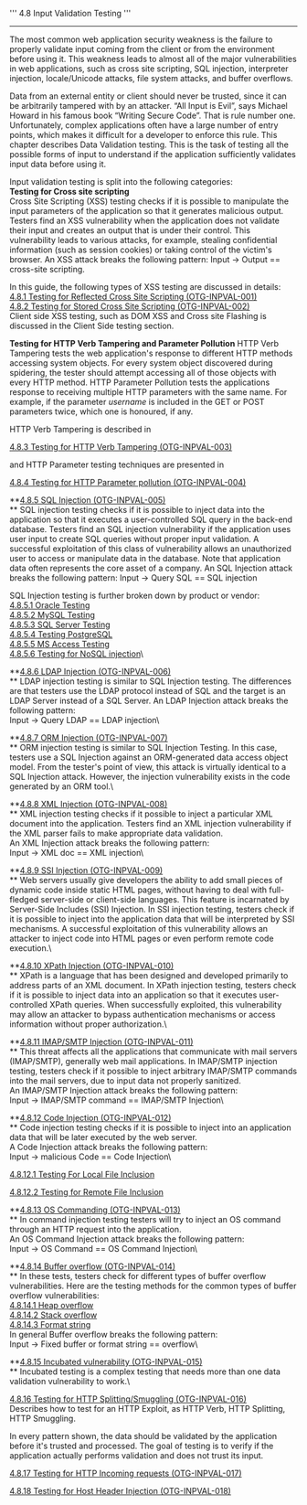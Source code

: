 ''' 4.8 Input Validation Testing '''

------------------------------------------------------------------------

The most common web application security weakness is the failure to properly validate input coming from the client or from the environment before using it. This weakness leads to almost all of the major vulnerabilities in web applications, such as cross site scripting, SQL injection, interpreter injection, locale/Unicode attacks, file system attacks, and buffer overflows.

Data from an external entity or client should never be trusted, since it can be arbitrarily tampered with by an attacker. “All Input is Evil”, says Michael Howard in his famous book “Writing Secure Code”. That is rule number one. Unfortunately, complex applications often have a large number of entry points, which makes it difficult for a developer to enforce this rule. This chapter describes Data Validation testing. This is the task of testing all the possible forms of input to understand if the application sufficiently validates input data before using it.

Input validation testing is split into the following categories:\
**Testing for Cross site scripting**\
Cross Site Scripting (XSS) testing checks if it is possible to manipulate the input parameters of the application so that it generates malicious output. Testers find an XSS vulnerability when the application does not validate their input and creates an output that is under their control. This vulnerability leads to various attacks, for example, stealing confidential information (such as session cookies) or taking control of the victim's browser. An XSS attack breaks the following pattern: Input -&gt; Output == cross-site scripting.

In this guide, the following types of XSS testing are discussed in details:\
[4.8.1 Testing for Reflected Cross Site Scripting (OTG-INPVAL-001)](4.8.1%20Testing%20for%20Reflected%20Cross%20site%20scripting%20(OTG-INPVAL-001).md)\
[4.8.2 Testing for Stored Cross Site Scripting (OTG-INPVAL-002)](4.8.2%20Testing%20for%20Stored%20Cross%20site%20scripting%20(OTG-INPVAL-002).md)\
Client side XSS testing, such as DOM XSS and Cross site Flashing is discussed in the Client Side testing section.

**Testing for HTTP Verb Tampering and Parameter Pollution** HTTP Verb Tampering tests the web application's response to different HTTP methods accessing system objects. For every system object discovered during spidering, the tester should attempt accessing all of those objects with every HTTP method. HTTP Parameter Pollution tests the applications response to receiving multiple HTTP parameters with the same name. For example, if the parameter *username* is included in the GET or POST parameters twice, which one is honoured, if any.

HTTP Verb Tampering is described in

[4.8.3 Testing for HTTP Verb Tampering (OTG-INPVAL-003)](4.8.3%20Testing%20for%20HTTP%20Verb%20Tampering%20(OTG-INPVAL-003).md)

and HTTP Parameter testing techniques are presented in

[4.8.4 Testing for HTTP Parameter pollution (OTG-INPVAL-004) ](4.8.4%20Testing%20for%20HTTP%20Parameter%20pollution%20(OTG-INPVAL-004).md)

**[4.8.5 SQL Injection (OTG-INPVAL-005)](4.8.5%20Testing%20for%20SQL%20Injection%20(OTG-INPVAL-005).md)\
** SQL injection testing checks if it is possible to inject data into the application so that it executes a user-controlled SQL query in the back-end database. Testers find an SQL injection vulnerability if the application uses user input to create SQL queries without proper input validation. A successful exploitation of this class of vulnerability allows an unauthorized user to access or manipulate data in the database. Note that application data often represents the core asset of a company. An SQL Injection attack breaks the following pattern: Input -&gt; Query SQL == SQL injection

SQL Injection testing is further broken down by product or vendor:\
[4.8.5.1 Oracle Testing](4.8.5.1%20Testing%20for%20Oracle.md)\
[4.8.5.2 MySQL Testing ](4.8.5.2%20Testing%20for%20MySQL.md)\
[4.8.5.3 SQL Server Testing ](4.8.5.3%20Testing%20for%20SQL%20Server.md)\
[4.8.5.4 Testing PostgreSQL](4.8.5.4%20OWASP%20Backend%20Security%20Project%20Testing%20PostgreSQL.md)\
[4.8.5.5 MS Access Testing](4.8.5.5%20Testing%20for%20MS%20Access.md)\
[4.8.5.6 Testing for NoSQL injection](4.8.5.6%20Testing%20for%20NoSQL%20injection.md)\

**[4.8.6 LDAP Injection (OTG-INPVAL-006)](4.8.6%20Testing%20for%20LDAP%20Injection%20(OTG-INPVAL-006).md)\
** LDAP injection testing is similar to SQL Injection testing. The differences are that testers use the LDAP protocol instead of SQL and the target is an LDAP Server instead of a SQL Server. An LDAP Injection attack breaks the following pattern:\
Input -&gt; Query LDAP == LDAP injection\

**[4.8.7 ORM Injection (OTG-INPVAL-007)](4.8.7%20Testing%20for%20ORM%20Injection%20(OTG-INPVAL-007).md)\
** ORM injection testing is similar to SQL Injection Testing. In this case, testers use a SQL Injection against an ORM-generated data access object model. From the tester's point of view, this attack is virtually identical to a SQL Injection attack. However, the injection vulnerability exists in the code generated by an ORM tool.\

**[4.8.8 XML Injection (OTG-INPVAL-008)](4.8.8%20Testing%20for%20XML%20Injection%20(OTG-INPVAL-008).md)\
** XML injection testing checks if it possible to inject a particular XML document into the application. Testers find an XML injection vulnerability if the XML parser fails to make appropriate data validation.\
An XML Injection attack breaks the following pattern:\
Input -&gt; XML doc == XML injection\

**[4.8.9 SSI Injection (OTG-INPVAL-009)](4.8.9%20Testing%20for%20SSI%20Injection%20(OTG-INPVAL-009).md)\
** Web servers usually give developers the ability to add small pieces of dynamic code inside static HTML pages, without having to deal with full-fledged server-side or client-side languages. This feature is incarnated by Server-Side Includes (SSI) Injection. In SSI injection testing, testers check if it is possible to inject into the application data that will be interpreted by SSI mechanisms. A successful exploitation of this vulnerability allows an attacker to inject code into HTML pages or even perform remote code execution.\

**[4.8.10 XPath Injection (OTG-INPVAL-010)](4.8.10%20Testing%20for%20XPath%20Injection%20(OTG-INPVAL-010).md)\
** XPath is a language that has been designed and developed primarily to address parts of an XML document. In XPath injection testing, testers check if it is possible to inject data into an application so that it executes user-controlled XPath queries. When successfully exploited, this vulnerability may allow an attacker to bypass authentication mechanisms or access information without proper authorization.\

**[4.8.11 IMAP/SMTP Injection (OTG-INPVAL-011)](4.8.11%20Testing%20for%20IMAP%20SMTP%20Injection%20(OTG-INPVAL-011).md)\
** This threat affects all the applications that communicate with mail servers (IMAP/SMTP), generally web mail applications. In IMAP/SMTP injection testing, testers check if it possible to inject arbitrary IMAP/SMTP commands into the mail servers, due to input data not properly sanitized.\
An IMAP/SMTP Injection attack breaks the following pattern:\
Input -&gt; IMAP/SMTP command == IMAP/SMTP Injection\

**[4.8.12 Code Injection (OTG-INPVAL-012)](4.8.12%20Testing%20for%20Code%20Injection%20(OTG-INPVAL-012).md)\
** Code injection testing checks if it is possible to inject into an application data that will be later executed by the web server.\
A Code Injection attack breaks the following pattern:\
Input -&gt; malicious Code == Code Injection\

[4.8.12.1 Testing For Local File Inclusion](4.8.12.1%20Testing%20for%20Local%20File%20Inclusion.md)

[4.8.12.2 Testing for Remote File Inclusion](4.8.12.2%20Testing%20for%20Remote%20File%20Inclusion.md)

**[4.8.13 OS Commanding (OTG-INPVAL-013)](4.8.13%20Testing%20for%20Command%20Injection%20(OTG-INPVAL-013).md)\
** In command injection testing testers will try to inject an OS command through an HTTP request into the application.\
An OS Command Injection attack breaks the following pattern:\
Input -&gt; OS Command == OS Command Injection\

**[4.8.14 Buffer overflow (OTG-INPVAL-014)](4.8.14%20Testing%20for%20Buffer%20Overflow%20(OTG-INPVAL-014).md)\
** In these tests, testers check for different types of buffer overflow vulnerabilities. Here are the testing methods for the common types of buffer overflow vulnerabilities:\
[4.8.14.1 Heap overflow ](4.8.14.1%20Testing%20for%20Heap%20Overflow.md)\
[4.8.14.2 Stack overflow ](4.8.14.2%20Testing%20for%20Stack%20Overflow.md)\
[4.8.14.3 Format string ](4.8.14.3%20Testing%20for%20Format%20String.md)\
In general Buffer overflow breaks the following pattern:\
Input -&gt; Fixed buffer or format string == overflow\

**[4.8.15 Incubated vulnerability (OTG-INPVAL-015)](4.8.15%20Testing%20for%20Incubated%20Vulnerability%20(OTG-INPVAL-015).md)\
** Incubated testing is a complex testing that needs more than one data validation vulnerability to work.\

[4.8.16 Testing for HTTP Splitting/Smuggling (OTG-INPVAL-016)](4.8.16%20Testing%20for%20HTTP%20Splitting%20Smuggling%20(OTG-INPVAL-016).md)\
Describes how to test for an HTTP Exploit, as HTTP Verb, HTTP Splitting, HTTP Smuggling.

In every pattern shown, the data should be validated by the application before it's trusted and processed. The goal of testing is to verify if the application actually performs validation and does not trust its input.

[4.8.17 Testing for HTTP Incoming requests (OTG-INPVAL-017)](4.8.17%20Testing%20for%20HTTP%20Incoming%20requests%20(OTG-INPVAL-017).md)

[4.8.18 Testing for Host Header Injection (OTG-INPVAL-018)](4.8.18%20Testing%20for%20Host%20Header%20Injection%20(OTG-INPVAL-018).md)
